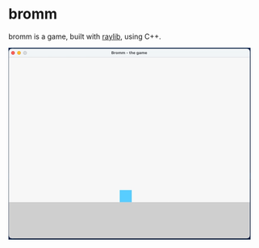 # bromm

bromm is a game, built with [raylib](https://www.raylib.com/), using C++.

![current stage of the game](current.gif)
